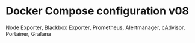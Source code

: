 # Docker Compose configuration v08
Node Exporter, Blackbox Exporter, Prometheus, Alertmanager, cAdvisor, Portainer, Grafana
